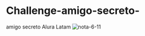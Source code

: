 # Challenge-amigo-secreto-
 amigo secreto Alura Latam 
 ![nota-6-11](https://github.com/user-attachments/assets/53a58427-abfe-44ac-b7d8-46e4b406ab0d)

